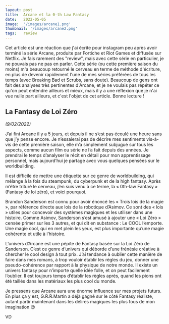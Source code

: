 ```yaml
---
layout: post
title:  Arcane et la 0-th Law Fantasy
date:   2022-05-05
image:  '/images/arcane1.png'
thumbnail: '/images/arcane2.png'
tags:   review
---
```


Cet article est une réaction que j'ai écrite pour instagram peu après avoir terminé la série Arcane, produite par Fortiche et Riot Games et diffusée sur Netflix. Je fais rarement des "review", mais avec cette série en particulier, je ne pouvais pas ne pas en parler. Cette série (ou cette première saison du moins) m'a beaucoup retourné le cerveau en terme de méthode d'écriture, en plus de devenir rapidement l'une de mes séries préférées de tous les temps (avec Breaking Bad et Scrubs, sans doute). Beaucoup de gens ont fait des analyses très pertinentes d'Arcane, et je ne voulais pas répéter ce qu'on peut entendre ailleurs et mieux, mais il y a une réflexion que je n'ai vue nulle part ailleurs, et c'est l'objet de cet article. Bonne lecture !

## La Fantasy de Loi Zéro

_(9/02/2022)_

J’ai fini Arcane il y a 5 jours, et depuis il ne s’est pas écoulé une heure sans que j’y pense encore. Je n’essaierai pas de décrire mes sentiments vis-à-vis de cette première saison, elle m’a simplement subjugué sur tous les aspects, comme aucun film ou série ne l’a fait depuis des années. Je prendrai le temps d’analyser le récit en détail pour mon apprentissage personnel, mais aujourd’hui je partage avec vous quelques pensées sur le worldbuilding.

Il est difficile de mettre une étiquette sur ce genre de worldbuilding, qui mélange à la fois du steampunk, du cyberpunk et de la high fantasy. Après m’être trituré le cerveau, j’en suis venu à ce terme, la « 0th-law Fantasy » (Fantasy de loi zéro), et voici pourquoi.

Brandon Sanderson est connu pour avoir énoncé les « Trois lois de la magie », par référence directe aux lois de la robotique d’Asimov. Ce sont des « lois » utiles pour concevoir des systèmes magiques et les utiliser dans une histoire. Comme Asimov, Sanderson s’est amusé à ajouter une « Loi Zéro » censée primer sur les 3 autres, et qui dit en substance : Le COOL l’emporte. Une magie cool, qui en met plein les yeux, est plus importante qu’une magie cohérente et utile à l’histoire.

L’univers d’Arcane est une pépite de Fantasy basée sur la Loi Zéro de Sanderson. C’est ce genre d’univers qui déborde d’une frénésie créative à chercher le cool design à tout prix. J’ai tendance à oublier cette manière de faire dans mes romans, à trop vouloir établir les règles du jeu, donner une pseudo-cohérence par rapport à la physique de notre monde. Il existe un univers fantasy pour n’importe quelle idée folle, et on peut facilement l’oublier. Il est toujours temps d’établir les règles après, quand les pions ont été taillés dans les matériaux les plus cool du monde.

Je pressens que Arcane aura une énorme influence sur mes projets futurs. En plus ça y est, G.R.R.Martin a déjà gagné sur le côté Fantasy réaliste, autant partir maintenant dans les délires magiques les plus fous de mon imagination 😉

VD
